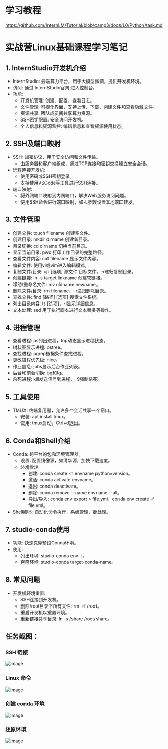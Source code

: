 # 学习教程
https://github.com/InternLM/Tutorial/blob/camp3/docs/L0/Python/task.md

# 实战营Linux基础课程学习笔记

## 1. InternStudio开发机介绍
- InternStudio: 云端算力平台，用于大模型微调，提供开发机环境。
- 访问: 通过 InternStudio官网 进入控制台。
- 功能:
  - 开发机管理: 创建、配置、查看日志。
  - 文件管理: 可视化界面，支持上传、下载、创建文件和查看隐藏文件。
  - 资源共享: 团队成员间共享算力资源。
  - SSH密钥配置: 安全访问开发机。
  - 个人信息和资源监控: 编辑信息和查看资源使用状态。

## 2. SSH及端口映射
- SSH: 加密协议，用于安全访问和文件传输。
  - 由服务器和客户端组成，通过TCP连接和密钥交换建立安全会话。
- 远程连接开发机:
  - 使用密码或SSH密钥登录。
  - 支持使用VSCode等工具进行SSH连接。
- 端口映射:
  - 将外网端口映射到内网端口，解决Web服务访问问题。
  - 使用SSH命令进行端口映射，如-L参数设置本地端口转发。

## 3. 文件管理
- 创建文件: touch filename 创建空文件。
- 创建目录: mkdir dirname 创建新目录。
- 目录切换: cd dirname 切换当前目录。
- 显示当前目录: pwd 打印工作目录的完整路径。
- 查看文件内容: cat filename 显示文件内容。
- 编辑文件: 使用vi或vim进入编辑模式。
- 复制文件/目录: cp [选项] 源文件 目标文件，-r递归复制目录。
- 创建链接: ln -s target linkname 创建软链接。
- 移动/重命名文件: mv oldname newname。
- 删除文件/目录: rm filename，-r递归删除目录。
- 查找文件: find [路径] [选项] 搜索文件系统。
- 列出目录内容: ls [选项]，-l显示详细信息。
- 文本处理: sed 用于执行脚本进行文本替换等操作。

## 4. 进程管理
- 查看进程: ps列出进程，top动态显示进程状态。
- 树状图显示进程: pstree。
- 查找进程: pgrep根据条件查找进程。
- 更改进程优先级: nice。
- 作业信息: jobs显示后台作业列表。
- 后台和前台切换: bg和fg。
- 杀死进程: kill发送信号到进程，-9强制杀死。

## 5. 工具使用
- TMUX: 终端复用器，允许多个会话共享一个窗口。
  - 安装: apt install tmux。
  - 使用: tmux启动，Ctrl+d退出。

## 6. Conda和Shell介绍
- Conda: 跨平台的包和环境管理器。
  - 设置: 配置镜像源，如清华源，加快下载速度。
  - 环境管理:
    - 创建: conda create -n envname python=version。
    - 激活: conda activate envname。
    - 退出: conda deactivate。
    - 删除: conda remove --name envname --all。
    - 导出/导入: conda env export > file.yml，conda env create -f file.yml。
- Shell脚本: 自动化命令执行，系统管理，批处理。

## 7. studio-conda使用
- 功能: 快速克隆预设Conda环境。
- 使用:
  - 列出环境: studio-conda env -l。
  - 克隆环境: studio-conda target-conda-name。

## 8. 常见问题
- 开发机环境重置:
  - SSH连接到开发机。
  - 删除/root目录下所有文件: rm -rf /root。
  - 重启开发机以重置环境。
  - 重新链接共享目录: ln -s /share /root/share。

## 任务截图：

### SSH 链接
![image](https://github.com/Anooyman/LLMStudyNote/blob/main/InterLM_study_3/img/jietu.png)
### Linux 命令
![image](https://github.com/Anooyman/LLMStudyNote/blob/main/InterLM_study_3/img/linux.png)
### 创建 conda 环境
![image](https://github.com/Anooyman/LLMStudyNote/blob/main/InterLM_study_3/img/conda.png)
### 还原环境
![image](https://github.com/Anooyman/LLMStudyNote/blob/main/InterLM_study_3/img/reset.png)
